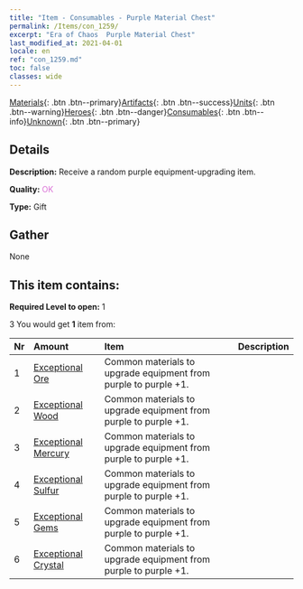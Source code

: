 ```yaml
---
title: "Item - Consumables - Purple Material Chest"
permalink: /Items/con_1259/
excerpt: "Era of Chaos  Purple Material Chest"
last_modified_at: 2021-04-01
locale: en
ref: "con_1259.md"
toc: false
classes: wide
---
```

 [Materials](/Items/){: .btn .btn--primary}[Artifacts](/Items/Artifacts/){: .btn .btn--success}[Units](/Items/Units/){: .btn .btn--warning}[Heroes](/Items/Heroes/){: .btn .btn--danger}[Consumables](/Items/Consumables/){: .btn .btn--info}[Unknown](/Items/Unknown/){: .btn .btn--primary}

## Details
 **Description:** Receive a random purple equipment-upgrading item.

 **Quality:** <span style="color: #DA70D6">OK</span>

 **Type:** Gift

## Gather

  None

## This item contains:

 **Required Level to open:** 1

 3 You would get **1** item  from:

  | Nr | Amount |     Item    | Description |
  |:---|:-------|:------------|:-----------:|
  | 1 | [Exceptional Ore](/Items/mat_33/) | Common materials to upgrade equipment from purple to purple +1. | 
  | 2 | [Exceptional Wood](/Items/mat_34/) | Common materials to upgrade equipment from purple to purple +1. | 
  | 3 | [Exceptional Mercury](/Items/mat_35/) | Common materials to upgrade equipment from purple to purple +1. | 
  | 4 | [Exceptional Sulfur](/Items/mat_36/) | Common materials to upgrade equipment from purple to purple +1. | 
  | 5 | [Exceptional Gems](/Items/mat_37/) | Common materials to upgrade equipment from purple to purple +1. | 
  | 6 | [Exceptional Crystal](/Items/mat_38/) | Common materials to upgrade equipment from purple to purple +1. | 
